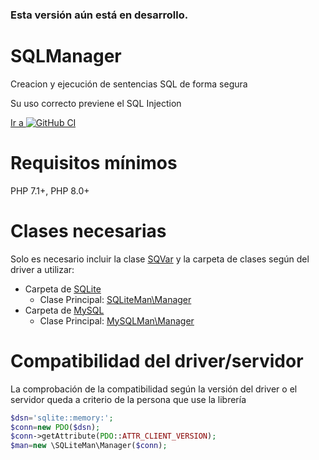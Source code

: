 [repo]:  https://github.com/yordanny90/SQLManager
[iconGit]: http://www.google.com/s2/favicons?domain=www.github.com

### Esta versión aún está en desarrollo. ###

# SQLManager

Creacion y ejecución de sentencias SQL de forma segura

Su uso correcto previene el SQL Injection

[Ir a ![GitHub CI][iconGit]][repo]

# Requisitos mínimos

PHP 7.1+, PHP 8.0+

# Clases necesarias

Solo es necesario incluir la clase [SQVar](SQVar.php) y la carpeta de clases según del driver a utilizar:
- Carpeta de [SQLite](SQLiteMan)
  - Clase Principal: [SQLiteMan\Manager](SQLiteMan/Manager.php)
- Carpeta de [MySQL](MySQLMan)
  - Clase Principal: [MySQLMan\Manager](MySQLMan/Manager.php)

# Compatibilidad del driver/servidor

La comprobación de la compatibilidad según la versión del driver o el servidor queda a criterio de la persona que use la librería
```php
$dsn='sqlite::memory:';
$conn=new PDO($dsn);
$conn->getAttribute(PDO::ATTR_CLIENT_VERSION);
$man=new \SQLiteMan\Manager($conn);
```